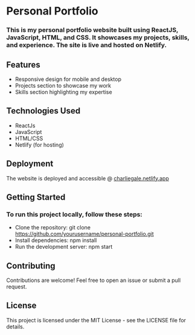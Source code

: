 # Personal Portfolio


### This is my personal portfolio website built using ReactJS, JavaScript, HTML, and CSS. It showcases my projects, skills, and experience. The site is live and hosted on Netlify.

## Features
* Responsive design for mobile and desktop
* Projects section to showcase my work
* Skills section highlighting my expertise
  
## Technologies Used
* ReactJs
* JavaScript
* HTML/CSS
* Netlify (for hosting)
  
## Deployment
The website is deployed and accessible @ [charliegale.netlify.app](https://charliegale.netlify.app/)

## Getting Started
### To run this project locally, follow these steps:

* Clone the repository: git clone https://github.com/yourusername/personal-portfolio.git
* Install dependencies: npm install
* Run the development server: npm start
  
## Contributing
 Contributions are welcome! Feel free to open an issue or submit a pull request.

## License
This project is licensed under the MIT License - see the LICENSE file for details.
